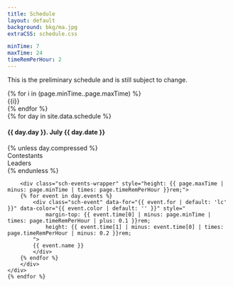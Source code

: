 ```yaml
---
title: Schedule
layout: default
background: bkg/ma.jpg
extraCSS: schedule.css

minTime: 7
maxTime: 24
timeRemPerHour: 2
---
```


This is the preliminary schedule and is still subject to change.

<div id="sch-dividers-wrapper">
<div id="sch-dividers">
	{% for i in (page.minTime..page.maxTime) %}
	<div class="sch-divider" style="height: {{ page.timeRemPerHour }}rem;">
		<div class="sch-divider-num">{{i}}</div>
	</div>
	{% endfor %}
</div>
</div>
<div id="sch-wrapper">
	{% for day in site.data.schedule %}
	<div class="sch-day {% if day.compressed %} sch-day-compressed {% endif %}">
		<div class="sch-day-header">
			<h4><span class="fl">{{ day.day }}.</span> July {{ day.date }}</h4>
			{% unless day.compressed %}
			<div class="sch-day-subheader">
				<div>Contestants</div>
				<div>Leaders</div>
			</div>
			{% endunless %}
		</div>
			
		<div class="sch-events-wrapper" style="height: {{ page.maxTime | minus: page.minTime | times: page.timeRemPerHour }}rem;">
		{% for event in day.events %}
			<div class="sch-event" data-for="{{ event.for | default: 'lc' }}" data-color="{{ event.color | default: '' }}" style="
				margin-top: {{ event.time[0] | minus: page.minTime | times: page.timeRemPerHour | plus: 0.1 }}rem;
				height: {{ event.time[1] | minus: event.time[0] | times: page.timeRemPerHour | minus: 0.2 }}rem;
			">
			{{ event.name }}
			</div>
		{% endfor %}
		</div>
	</div>
	{% endfor %}
</div>
